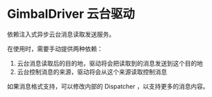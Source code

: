 # GimbalDriver 云台驱动

依赖注入式异步云台消息读取发送服务。

在使用时，需要手动提供两种依赖：

1. 云台消息读取后的目的地，驱动将会把读取到的消息发送到这个目的地
2. 云台控制消息的来源，驱动将会从这个来源读取控制消息

如果消息格式支持，可以修改内部的 Dispatcher ，以支持更多的消息内容。

